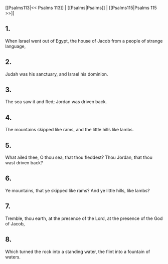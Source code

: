 [[Psalms113|<< Psalms 113]] | [[Psalms|Psalms]] | [[Psalms115|Psalms 115 >>]]
## 1.
When Israel went out of Egypt, the house of Jacob from a people of strange language,
## 2.
Judah was his sanctuary, and Israel his dominion.
## 3.
The sea saw it and fled; Jordan was driven back.
## 4.
The mountains skipped like rams, and the little hills like lambs.
## 5.
What ailed thee, O thou sea, that thou fleddest? Thou Jordan, that thou wast driven back?
## 6.
Ye mountains, that ye skipped like rams? And ye little hills, like lambs?
## 7.
Tremble, thou earth, at the presence of the Lord, at the presence of the God of Jacob,
## 8.
Which turned the rock into a standing water, the flint into a fountain of waters.

